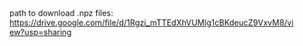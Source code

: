 path to download .npz files: https://drive.google.com/file/d/1Rgzi_mTTEdXhVUMlg1cBKdeucZ9VxvM8/view?usp=sharing
